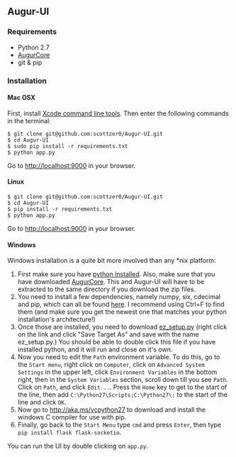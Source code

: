 ## Augur-UI

### Requirements

- Python 2.7
- [AugurCore](https://github.com/AugurProject/AugurCore)
- git & pip

### Installation

#### Mac OSX
First, install [Xcode command line tools](https://developer.apple.com/downloads/).  Then enter the following commands in the terminal:

    $ git clone git@github.com:scottzer0/Augur-UI.git
    $ cd Augur-UI
    $ sudo pip install -r requirements.txt
    $ python app.py
    
Go to [http://localhost:9000](http://localhost:9000) in your browser.

#### Linux
    $ git clone git@github.com:scottzer0/Augur-UI.git
    $ cd Augur-UI
    $ pip install -r requirements.txt
    $ python app.py

Go to [http://localhost:9000](http://localhost:9000) in your browser.

#### Windows
Windows installation is a quite bit more involved than any *nix platform:

1. First make sure you have [python installed](https://www.python.org/downloads/release/python-278/). Also, make sure that you have downloaded [AugurCore](https://github.com/AugurProject/AugurCore). This and Augur-UI will have to be extracted to the same directory if you download the zip files. 
2. You need to install a few dependencies, namely numpy, six, cdecimal and pip, which can all be found [here](http://www.lfd.uci.edu/~gohlke/pythonlibs/). I recommend using Ctrl+F to find them (and make sure you get the newest one that matches your python installation's architecture!)
3. Once those are installed, you need to download [ez_setup.py](https://bitbucket.org/pypa/setuptools/raw/bootstrap/ez_setup.py) (right click on the link and click "Save Target As" and save with the name ez_setup.py.) You should be able to double click this file if you have installed python, and it will run and close on it's own. 
4. Now you need to edit the `Path` environment variable. To do this, go to the `Start menu`, right click on `Computer`, click on `Advanced System Settings` in the upper left, click `Environment Variables` in the bottom right, then in the `System Variables` section, scroll down till you see `Path`. Click on `Path`, and click `Edit...`. Press the `Home` key to get to the start of the line, then add `C:\Python27\Scripts;C:\Python27\;` to the start of the line and click `OK`. 
5. Now go to http://aka.ms/vcpython27 to download and install the windows C compiler for use with pip.
6. Finally, go back to the `Start Menu` type `cmd` and press `Enter`, then type `pip install flask flask-socketio`. 

You can run the UI by double clicking on `app.py`.
